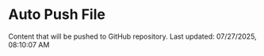 # Auto Push File

Content that will be pushed to GitHub repository.
Last updated: 07/27/2025, 08:10:07 AM